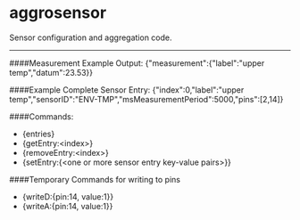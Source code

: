 aggrosensor
===========

Sensor configuration and aggregation code.

-----------

####Measurement Example Output:
{"measurement":{"label":"upper temp","datum":23.53}}

####Example Complete Sensor Entry:
{"index":0,"label":"upper temp","sensorID":"ENV-TMP","msMeasurementPeriod":5000,"pins":[2,14]}

####Commands:
- {entries}
- {getEntry:\<index\>}
- {removeEntry:\<index\>}
- {setEntry:{\<one or more sensor entry key-value pairs\>}}

####Temporary Commands for writing to pins
- {writeD:{pin:14, value:1}}
- {writeA:{pin:14, value:1}}
